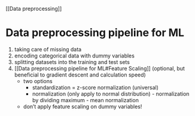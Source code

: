 
[[Data preprocessing]]
# Data preprocessing pipeline for ML

1.  taking care of missing data
2.  encoding categorical data with dummy variables
3.  splitting datasets into the training and test sets
4.  [[Data preprocessing pipeline for ML#Feature Scaling]] (optional, but beneficial to gradient descent and calculation speed)
	-   two options
		-   standardization = z-score normalization (universal)
		-   normalization (only apply to normal distribution)
				- normalization by dividing maximum
				- mean normalization
	-   don’t apply feature scaling on dummy variables!







